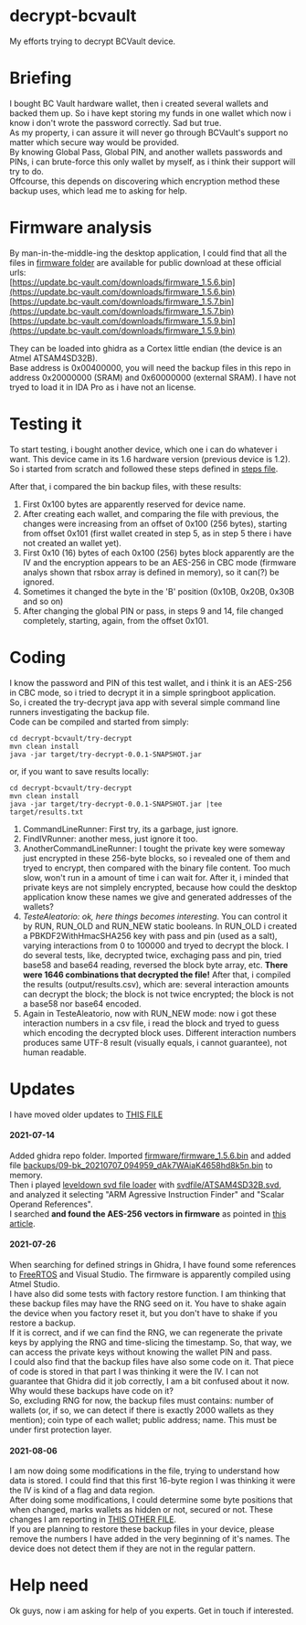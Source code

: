 # decrypt-bcvault
My efforts trying to decrypt BCVault device.

# Briefing
I bought BC Vault hardware wallet, then i created several wallets and backed them up. So i have kept storing my funds in one wallet which now i know i don't wrote the password correctly. Sad but true.  
As my property, i can assure it will never go through BCVault's support no matter which secure way would be provided.  
By knowing Global Pass, Global PIN, and another wallets passwords and PINs, i can brute-force this only wallet by myself, as i think their support will try to do.  
Offcourse, this depends on discovering which encryption method these backup uses, which lead me to asking for help.  

# Firmware analysis
By man-in-the-middle-ing the desktop application, I could find that all the files in [firmware folder](firmware/) are available for public download at these official urls:  
[https://update.bc-vault.com/downloads/firmware_1.5.6.bin](https://update.bc-vault.com/downloads/firmware_1.5.6.bin)  
[https://update.bc-vault.com/downloads/firmware_1.5.7.bin](https://update.bc-vault.com/downloads/firmware_1.5.7.bin)  
[https://update.bc-vault.com/downloads/firmware_1.5.9.bin](https://update.bc-vault.com/downloads/firmware_1.5.9.bin)  

They can be loaded into ghidra as a Cortex little endian (the device is an Atmel ATSAM4SD32B).  
Base address is 0x00400000, you will need the backup files in this repo in address 0x20000000 (SRAM) and 0x60000000 (external SRAM). I have not tryed to load it in IDA Pro as i have not an license.  

# Testing it
To start testing, i bought another device, which one i can do whatever i want. This device came in its 1.6 hardware version (previous device is 1.2). So i started from scratch and followed these steps defined in [steps file](test-steps.md).  

After that, i compared the bin backup files, with these results:  
1. First 0x100 bytes are apparently reserved for device name.  
2. After creating each wallet, and comparing the file with previous, the changes were increasing from an offset of 0x100 (256 bytes), starting from offset 0x101 (first wallet created in step 5, as in step 5 there i have not created an wallet yet).  
2. First 0x10 (16) bytes of each 0x100 (256) bytes block apparently are the IV and the encryption appears to be an AES-256 in CBC mode (firmware analys shown that rsbox array is defined in memory), so it can(?) be ignored.  
3. Sometimes it changed the byte in the 'B' position (0x10B, 0x20B, 0x30B and so on)  
4. After changing the global PIN or pass, in steps 9 and 14, file changed completely, starting, again, from the offset 0x101.  

# Coding
I know the password and PIN of this test wallet, and i think it is an AES-256 in CBC mode, so i tried to decrypt it in a simple springboot application.  
So, i created the try-decrypt java app with several simple command line runners investigating the backup file.  
Code can be compiled and started from simply:  
```console
cd decrypt-bcvault/try-decrypt
mvn clean install
java -jar target/try-decrypt-0.0.1-SNAPSHOT.jar
```

or, if you want to save results locally:  
```console
cd decrypt-bcvault/try-decrypt
mvn clean install
java -jar target/try-decrypt-0.0.1-SNAPSHOT.jar |tee target/results.txt
```

1. CommandLineRunner: First try, its a garbage, just ignore.  
2. FindIVRunner: another mess, just ignore it too.  
3. AnotherCommandLineRunner: I tought the private key were someway just encrypted in these 256-byte blocks, so i revealed one of them and tryed to encrypt, then compared with the binary file content. Too much slow, won't run in a amount of time i can wait for. After it, i minded that private keys are not simplely encrypted, because how could the desktop application know these names we give and generated addresses of the wallets?  
4. *TesteAleatorio: ok, here things becomes interesting*. You can control it by RUN, RUN_OLD and RUN_NEW static booleans. In RUN_OLD i created a PBKDF2WithHmacSHA256 key with pass and pin (used as a salt), varying interactions from 0 to 100000 and tryed to decrypt the block. I do several tests, like, decrypted twice, exchaging pass and pin, tried base58 and base64 reading, reversed the block byte array, etc. **There were 1646 combinations that decrypted the file!** After that, i compiled the results (output/results.csv), which are: several interaction amounts can decrypt the block; the block is not twice encrypted; the block is not a base58 nor base64 encoded.  
5. Again in TesteAleatorio, now with RUN_NEW mode: now i got these interaction numbers in a csv file, i read the block and tryed to guess which encoding the decrypted block uses. Different interaction numbers produces same UTF-8 result (visually equals, i cannot guarantee), not human readable.  

# Updates
I have moved older updates to [THIS FILE](updates.md)  

#### 2021-07-14
Added ghidra repo folder. Imported [firmware/firmware_1.5.6.bin](firmware/firmware_1.5.6.bin) and added file [backups/09-bk_20210707_094959_dAk7WAiaK4658hd8k5n.bin](backups/09-bk_20210707_094959_dAk7WAiaK4658hd8k5n.bin) to memory.  
Then i played [leveldown svd file loader](https://github.com/leveldown-security/SVD-Loader-Ghidra) with [svdfile/ATSAM4SD32B.svd](svdfile/ATSAM4SD32B.svd), and analyzed it selecting "ARM Agressive Instruction Finder" and "Scalar Operand References".  
I searched **and found the AES-256 vectors in firmware** as pointed in [this article](https://www.pentestpartners.com/security-blog/reverse-engineering-keys-from-firmware-a-how-to/).  

#### 2021-07-26  
When searching for defined strings in Ghidra, I have found some references to [FreeRTOS](https://www.freertos.org/) and Visual Studio. The firmware is apparently compiled using Atmel Studio.  
I have also did some tests with factory restore function. I am thinking that these backup files may have the RNG seed on it. You have to shake again the device when you factory reset it, but you don't have to shake if you restore a backup.  
If it is correct, and if we can find the RNG, we can regenerate the private keys by applying the RNG and time-slicing the timestamp. So, that way, we can access the private keys without knowing the wallet PIN and pass.  
I could also find that the backup files have also some code on it. That piece of code is stored in that part I was thinking it were the IV. I can not guarantee that Ghidra did it job correctly, I am a bit confused about it now. Why would these backups have code on it?  
So, excluding RNG for now, the backup files must contains: number of wallets (or, if so, we can detect if there is exactly 2000 wallets as they mention); coin type of each wallet; public address; name. This must be under first protection layer.  

#### 2021-08-06
I am now doing some modifications in the file, trying to understand how data is stored. I could find that this first 16-byte region I was thinking it were the IV is kind of a flag and data region.  
After doing some modifications, I could determine some byte positions that when changed, marks wallets as hidden or not, secured or not. These changes I am reporting in [THIS OTHER FILE](file-test-steps.md).  
If you are planning to restore these backup files in your device, please remove the numbers I have added in the very beginning of it's names. The device does not detect them if they are not in the regular pattern.  

# Help need
Ok guys, now i am asking for help of you experts. Get in touch if interested.  

